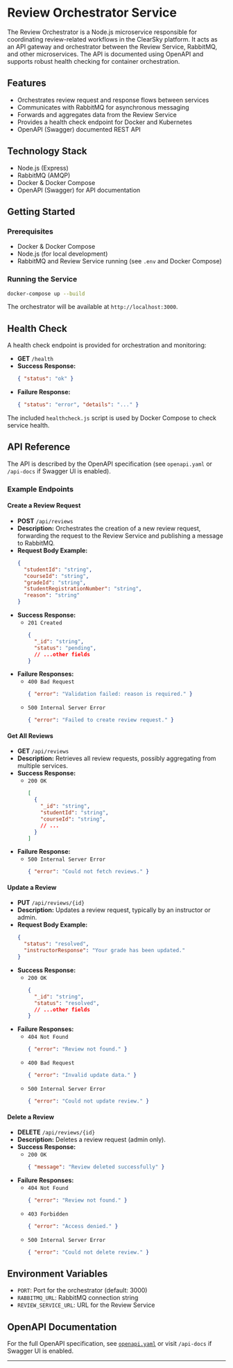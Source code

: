 # Review Orchestrator Service

The Review Orchestrator is a Node.js microservice responsible for coordinating review-related workflows in the ClearSky platform. It acts as an API gateway and orchestrator between the Review Service, RabbitMQ, and other microservices. The API is documented using OpenAPI and supports robust health checking for container orchestration.

## Features

- Orchestrates review request and response flows between services
- Communicates with RabbitMQ for asynchronous messaging
- Forwards and aggregates data from the Review Service
- Provides a health check endpoint for Docker and Kubernetes
- OpenAPI (Swagger) documented REST API

## Technology Stack

- Node.js (Express)
- RabbitMQ (AMQP)
- Docker & Docker Compose
- OpenAPI (Swagger) for API documentation

## Getting Started

### Prerequisites

- Docker & Docker Compose
- Node.js (for local development)
- RabbitMQ and Review Service running (see `.env` and Docker Compose)

### Running the Service

```sh
docker-compose up --build
```

The orchestrator will be available at `http://localhost:3000`.

## Health Check

A health check endpoint is provided for orchestration and monitoring:

- **GET** `/health`
- **Success Response:**
  ```json
  { "status": "ok" }
  ```
- **Failure Response:**
  ```json
  { "status": "error", "details": "..." }
  ```

The included `healthcheck.js` script is used by Docker Compose to check service health.

## API Reference

The API is described by the OpenAPI specification (see `openapi.yaml` or `/api-docs` if Swagger UI is enabled).

### Example Endpoints

#### Create a Review Request

- **POST** `/api/reviews`
- **Description:** Orchestrates the creation of a new review request, forwarding the request to the Review Service and publishing a message to RabbitMQ.
- **Request Body Example:**
  ```json
  {
    "studentId": "string",
    "courseId": "string",
    "gradeId": "string",
    "studentRegistrationNumber": "string",
    "reason": "string"
  }
  ```
- **Success Response:**
  - `201 Created`
    ```json
    {
      "_id": "string",
      "status": "pending",
      // ...other fields
    }
    ```
- **Failure Responses:**
  - `400 Bad Request`
    ```json
    { "error": "Validation failed: reason is required." }
    ```
  - `500 Internal Server Error`
    ```json
    { "error": "Failed to create review request." }
    ```

#### Get All Reviews

- **GET** `/api/reviews`
- **Description:** Retrieves all review requests, possibly aggregating from multiple services.
- **Success Response:**
  - `200 OK`
    ```json
    [
      {
        "_id": "string",
        "studentId": "string",
        "courseId": "string",
        // ...
      }
    ]
    ```
- **Failure Response:**
  - `500 Internal Server Error`
    ```json
    { "error": "Could not fetch reviews." }
    ```

#### Update a Review

- **PUT** `/api/reviews/{id}`
- **Description:** Updates a review request, typically by an instructor or admin.
- **Request Body Example:**
  ```json
  {
    "status": "resolved",
    "instructorResponse": "Your grade has been updated."
  }
  ```
- **Success Response:**
  - `200 OK`
    ```json
    {
      "_id": "string",
      "status": "resolved",
      // ...other fields
    }
    ```
- **Failure Responses:**
  - `404 Not Found`
    ```json
    { "error": "Review not found." }
    ```
  - `400 Bad Request`
    ```json
    { "error": "Invalid update data." }
    ```
  - `500 Internal Server Error`
    ```json
    { "error": "Could not update review." }
    ```

#### Delete a Review

- **DELETE** `/api/reviews/{id}`
- **Description:** Deletes a review request (admin only).
- **Success Response:**
  - `200 OK`
    ```json
    { "message": "Review deleted successfully" }
    ```
- **Failure Responses:**
  - `404 Not Found`
    ```json
    { "error": "Review not found." }
    ```
  - `403 Forbidden`
    ```json
    { "error": "Access denied." }
    ```
  - `500 Internal Server Error`
    ```json
    { "error": "Could not delete review." }
    ```

## Environment Variables

- `PORT`: Port for the orchestrator (default: 3000)
- `RABBITMQ_URL`: RabbitMQ connection string
- `REVIEW_SERVICE_URL`: URL for the Review Service

## OpenAPI Documentation

For the full OpenAPI specification, see [`openapi.yaml`](./openapi.yaml) or visit `/api-docs` if Swagger UI is enabled.

---